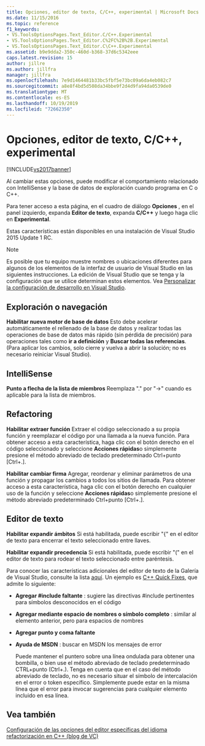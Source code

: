 ```yaml
---
title: Opciones, editor de texto, C/C++, experimental | Microsoft Docs
ms.date: 11/15/2016
ms.topic: reference
f1_keywords:
- VS.ToolsOptionsPages.Text_Editor.C/C++.Experimental
- VS.ToolsOptionsPages.Text_Editor.C%2FC%2B%2B.Experimental
- VS.ToolsOptionsPages.Text_Editor.C\C++.Experimental
ms.assetid: b9e9dda2-350c-460d-b368-37d6c5342eee
caps.latest.revision: 15
author: jillre
ms.author: jillfra
manager: jillfra
ms.openlocfilehash: 7e9d1464481b33bc5fbf5e73bc09a6da4eb082c7
ms.sourcegitcommit: a8e8f4bd5d508da34bbe9f2d4d9fa94da0539de0
ms.translationtype: MT
ms.contentlocale: es-ES
ms.lasthandoff: 10/19/2019
ms.locfileid: "72662350"
---
```

# <a name="options-text-editor-cc-experimental"></a>Opciones, editor de texto, C/C++, experimental
[!INCLUDE[vs2017banner](../../includes/vs2017banner.md)]

Al cambiar estas opciones, puede modificar el comportamiento relacionado con IntelliSense y la base de datos de exploración cuando programa en C o C++.

 Para tener acceso a esta página, en el cuadro de diálogo **Opciones** , en el panel izquierdo, expanda **Editor de texto**, expanda **C/C++** y luego haga clic en **Experimental**.

 Estas características están disponibles en una instalación de Visual Studio 2015 Update 1 RC.

> [!NOTE]
> Es posible que tu equipo muestre nombres o ubicaciones diferentes para algunos de los elementos de la interfaz de usuario de Visual Studio en las siguientes instrucciones. La edición de Visual Studio que se tenga y la configuración que se utilice determinan estos elementos. Vea [Personalizar la configuración de desarrollo en Visual Studio](https://msdn.microsoft.com/22c4debb-4e31-47a8-8f19-16f328d7dcd3).

## <a name="browsingnavigation"></a>Exploración o navegación
 **Habilitar nueva motor de base de datos** Esto debe acelerar automáticamente el rellenado de la base de datos y realizar todas las operaciones de base de datos más rápido (sin pérdida de precisión) para operaciones tales como **ir a definición** y **Buscar todas las referencias**. (Para aplicar los cambios, solo cierre y vuelva a abrir la solución; no es necesario reiniciar Visual Studio).

## <a name="intellisense"></a>IntelliSense
 **Punto a flecha de la lista de miembros** Reemplaza "." por "->" cuando es aplicable para la lista de miembros.

## <a name="refactoring"></a>Refactoring
 **Habilitar extraer función** Extraer el código seleccionado a su propia función y reemplazar el código por una llamada a la nueva función. Para obtener acceso a esta característica, haga clic con el botón derecho en el código seleccionado y seleccione **Acciones rápidas**o simplemente presione el método abreviado de teclado predeterminado Ctrl+punto [Ctrl+.].

 **Habilitar cambiar firma** Agregar, reordenar y eliminar parámetros de una función y propagar los cambios a todos los sitios de llamada. Para obtener acceso a esta característica, haga clic con el botón derecho en cualquier uso de la función y seleccione **Acciones rápidas**o simplemente presione el método abreviado predeterminado Ctrl+punto [Ctrl+.].

## <a name="text-editor"></a>Editor de texto
 **Habilitar expandir ámbitos** Si está habilitada, puede escribir "{" en el editor de texto para encerrar el texto seleccionado entre llaves.

 **Habilitar expandir precedencia** Si está habilitada, puede escribir "(" en el editor de texto para rodear el texto seleccionado entre paréntesis.

 Para conocer las características adicionales del editor de texto de la Galería de Visual Studio, consulte la lista [aquí](http://go.microsoft.com/fwlink/?LinkId=692016). Un ejemplo es [C++ Quick Fixes](https://visualstudiogallery.msdn.microsoft.com/be91feef-8dc3-4f7a-ac9f-f34e7ca5918f), que admite lo siguiente:

- **Agregar #include faltante** : sugiere las directivas #include pertinentes para símbolos desconocidos en el código

- **Agregar mediante espacio de nombres o símbolo completo** : similar al elemento anterior, pero para espacios de nombres

- **Agregar punto y coma faltante**

- **Ayuda de MSDN** : buscar en MSDN los mensajes de error

  Puede mantener el puntero sobre una línea ondulada para obtener una bombilla, o bien use el método abreviado de teclado predeterminado CTRL+punto (Ctrl+.). Tenga en cuenta que en el caso del método abreviado de teclado, no es necesario situar el símbolo de intercalación en el error o token específico. Simplemente puede estar en la misma línea que el error para invocar sugerencias para cualquier elemento incluido en esa línea.

## <a name="see-also"></a>Vea también
 [Configuración de las opciones del editor específicas del idioma](../../ide/reference/setting-language-specific-editor-options.md) [refactorización en C++ (blog de VC)](http://blogs.msdn.com/b/vcblog/archive/2014/11/14/all-about-c-refactoring-in-visual-studio-2015-preview.aspx)
